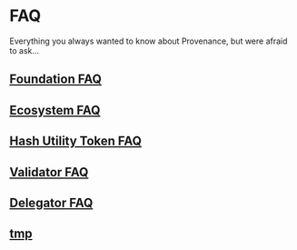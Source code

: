 # FAQ

Everything you always wanted to know about Provenance, but were afraid to ask…

## [Foundation FAQ](foundation-faq.md)

## [Ecosystem FAQ](ecosystem-faq.md)

## [Hash Utility Token FAQ](hash-utility-token-faq.md)

## [Validator FAQ](validator-faq.md)

## [Delegator FAQ](delegator-faq.md)

## [tmp](tmp.md)



## 



